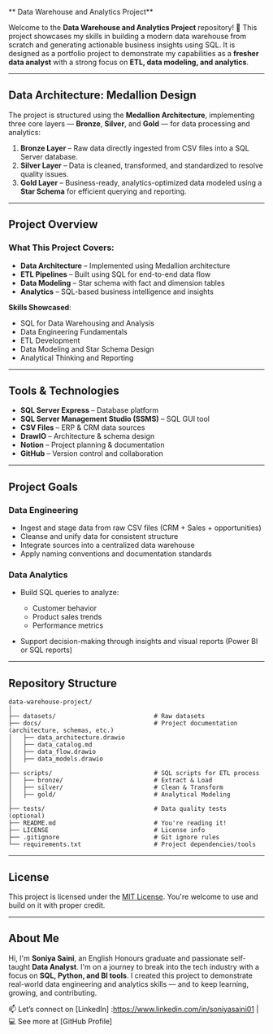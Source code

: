 ** Data Warehouse and Analytics Project**

Welcome to the **Data Warehouse and Analytics Project** repository! 🚀
This project showcases my skills in building a modern data warehouse from scratch and generating actionable business insights using SQL. It is designed as a portfolio project to demonstrate my capabilities as a **fresher data analyst** with a strong focus on **ETL, data modeling, and analytics**.

---

##  Data Architecture: Medallion Design

The project is structured using the **Medallion Architecture**, implementing three core layers — **Bronze**, **Silver**, and **Gold** — for data processing and analytics:

1. **Bronze Layer** – Raw data directly ingested from CSV files into a SQL Server database.
2. **Silver Layer** – Data is cleaned, transformed, and standardized to resolve quality issues.
3. **Gold Layer** – Business-ready, analytics-optimized data modeled using a **Star Schema** for efficient querying and reporting.

---

##  Project Overview

###  What This Project Covers:

*  **Data Architecture** – Implemented using Medallion architecture
*  **ETL Pipelines** – Built using SQL for end-to-end data flow
*  **Data Modeling** – Star schema with fact and dimension tables
*  **Analytics** – SQL-based business intelligence and insights

 **Skills Showcased**:

* SQL for Data Warehousing and Analysis
* Data Engineering Fundamentals
* ETL Development
* Data Modeling and Star Schema Design
* Analytical Thinking and Reporting

---

##  Tools & Technologies

* **SQL Server Express** – Database platform
* **SQL Server Management Studio (SSMS)** – SQL GUI tool
* **CSV Files** – ERP & CRM data sources
* **DrawIO** – Architecture & schema design
* **Notion** – Project planning & documentation
* **GitHub** – Version control and collaboration

---

##  Project Goals

###  Data Engineering

* Ingest and stage data from raw CSV files (CRM + Sales + opportunities)
* Cleanse and unify data for consistent structure
* Integrate sources into a centralized data warehouse
* Apply naming conventions and documentation standards

###  Data Analytics

* Build SQL queries to analyze:

  * Customer behavior
  * Product sales trends
  * Performance metrics
* Support decision-making through insights and visual reports (Power BI or SQL reports)

---

##  Repository Structure

```
data-warehouse-project/
│
├── datasets/                           # Raw datasets
├── docs/                               # Project documentation (architecture, schemas, etc.)
│   ├── data_architecture.drawio
│   ├── data_catalog.md
│   ├── data_flow.drawio
│   ├── data_models.drawio
│
├── scripts/                            # SQL scripts for ETL process
│   ├── bronze/                         # Extract & Load
│   ├── silver/                         # Clean & Transform
│   ├── gold/                           # Analytical Modeling
│
├── tests/                              # Data quality tests (optional)
├── README.md                           # You're reading it!
├── LICENSE                             # License info
├── .gitignore                          # Git ignore rules
└── requirements.txt                    # Project dependencies/tools
```

---

##  License

This project is licensed under the [MIT License](LICENSE). You're welcome to use and build on it with proper credit.

---

##  About Me

Hi, I'm **Soniya Saini**, an English Honours graduate and passionate self-taught **Data Analyst**. I'm on a journey to break into the tech industry with a focus on **SQL, Python, and BI tools**. I created this project to demonstrate real-world data engineering and analytics skills — and to keep learning, growing, and contributing.

📫 Let’s connect on [LinkedIn] :https://www.linkedin.com/in/soniyasaini01 | 💻 See more at [GitHub Profile]

